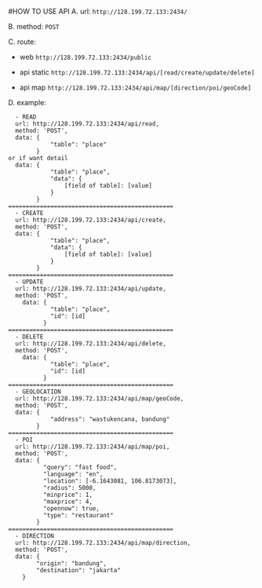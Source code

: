 #HOW TO USE API
A. url: ```http://128.199.72.133:2434/```

B. method: ```POST```

C. route:

  - web ```http://128.199.72.133:2434/public```

  - api static ```http://128.199.72.133:2434/api/[read/create/update/delete]```

  - api map ```http://128.199.72.133:2434/api/map/[direction/poi/geoCode]```


D. example:

```
  - READ
  url: http://128.199.72.133:2434/api/read,
  method: 'POST',
  data: {
	        "table": "place"
        }
or if want detail
  data: {
	        "table": "place",
	        "data": {
	        	[field of table]: [value]
	        }
        }
===============================================
  - CREATE
  url: http://128.199.72.133:2434/api/create,
  method: 'POST',
  data: {
	        "table": "place",
	        "data": {
	        	[field of table]: [value]
	        }
        }
===============================================
  - UPDATE
  url: http://128.199.72.133:2434/api/update,
  method: 'POST',
    data: {
  	        "table": "place",
  	        "id": [id]
          }
===============================================
  - DELETE
  url: http://128.199.72.133:2434/api/delete,
  method: 'POST',
    data: {
  	        "table": "place",
  	        "id": [id]
          }
===============================================
  - GEOLOCATION
  url: http://128.199.72.133:2434/api/map/geoCode,
  method: 'POST',
  data: {
	        "address": "wastukencana, bandung"
        }
===============================================
  - POI
  url: http://128.199.72.133:2434/api/map/poi,
  method: 'POST',
  data: {
          "query": "fast food",
          "language": "en",
          "location": [-6.1643081, 106.8173073],
          "radius": 5000,
          "minprice": 1,
          "maxprice": 4,
          "opennow": true,
          "type": "restaurant"
        }
===============================================
  - DIRECTION
  url: http://128.199.72.133:2434/api/map/direction,
  method: 'POST',
  data: {
	    "origin": "bandung",
	    "destination": "jakarta"
	}


```




